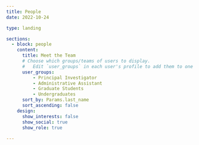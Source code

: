 ```yaml
---
title: People
date: 2022-10-24

type: landing

sections:
  - block: people
    content:
      title: Meet the Team
      # Choose which groups/teams of users to display.
      #   Edit `user_groups` in each user's profile to add them to one or more of these groups.
      user_groups:
          - Principal Investigator
          - Administrative Assistant
          - Graduate Students
          - Undergraduates
      sort_by: Params.last_name
      sort_ascending: false
    design:
      show_interests: false
      show_social: true
      show_role: true
     
---
```

